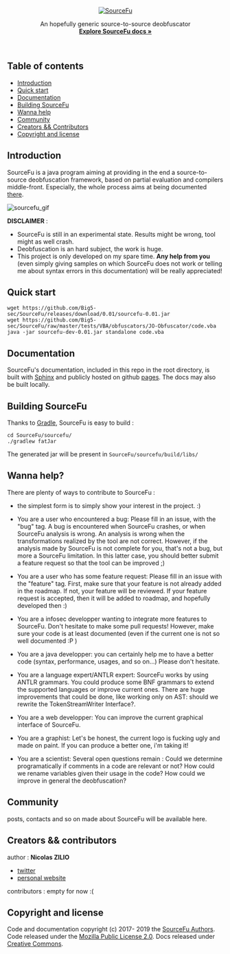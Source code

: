 <p align="center">
  <a href="https://big5-security.com/sourcefu/"><img src="https://big5-security.com/files/hosting/SourceFu.png" alt="SourceFu" border="0" /></a>

  <p align="center">
    An hopefully generic source-to-source deobfuscator
    <br>
    <a href="https://big5-sec.github.io/SourceFu/"><strong>Explore SourceFu docs &raquo;</strong></a>
    <br>
  </p>
</p>

<br>

## Table of contents
- [Introduction](#introduction)
- [Quick start](#quick-start)
- [Documentation](#documentation)
- [Building SourceFu](#building-sourcefu)
- [Wanna help](#wanna-help)
- [Community](#community)
- [Creators && Contributors](#creators-contributors)
- [Copyright and license](#copyright-and-license)

## Introduction

SourceFu is a java program aiming at providing in the end a source-to-source deobfuscation framework, based on partial evaluation and compilers middle-front. Especially, the whole process aims at being documented [there](https://big5-sec.github.io/SourceFu/functioning.html).

<img src="https://big5-sec.github.io/SourceFu/_images/sourcefu_exemple.gif" alt="sourcefu_gif" border="0" />    

**DISCLAIMER** :

- SourceFu is still in an experimental state. Results might be wrong, tool might as well crash.
- Deobfuscation is an hard subject, the work is huge.
- This project is only developed on my spare time. **Any help from you** (even simply giving samples on which SourceFu does not work or telling me about syntax errors in this documentation) will be really appreciated!


## Quick start

```
wget https://github.com/Big5-sec/SourceFu/releases/download/0.01/sourcefu-0.01.jar
wget https://github.com/Big5-sec/SourceFu/raw/master/tests/VBA/obfuscators/JO-Obfuscator/code.vba
java -jar sourcefu-dev-0.01.jar standalone code.vba
```
    
## Documentation

SourceFu's documentation, included in this repo in the root directory, is built with [Sphinx](http://www.sphinx-doc.org/en/master/) and publicly hosted on github [pages](https://big5-sec.github.io/SourceFu/). The docs may also be built locally.    

## Building SourceFu

Thanks to [Gradle](https://gradle.org/), SourceFu is easy to build :

```
cd SourceFu/sourcefu/
./gradlew fatJar
```

The generated jar will be present in `SourceFu/sourcefu/build/libs/`    
    
## Wanna help?

There are plenty of ways to contribute to SourceFu :

- the simplest form is to simply show your interest in the project. :)        

- You are a user who encountered a bug: Please fill in an issue, with the "bug" tag.
A bug is encountered when SourceFu crashes, or when SourceFu analysis is wrong. An analysis is wrong when the transformations realized by the tool are not correct. However, if the analysis made by SourceFu is not complete for you, that's not a bug, but more a SourceFu limitation. In this latter case, you should better submit a feature request so that the tool can be improved ;)

- You are a user who has some feature request: Please fill in an issue with the "feature" tag.
First, make sure that your feature is not already added in the roadmap. If not, your feature will be reviewed. If your feature request is accepted, then it will be added to roadmap, and hopefully developed then :)
       
- You are a infosec developper wanting to integrate more features to SourceFu. Don't hesitate to make some pull requests! However, make sure your code is at least documented (even if the current one is not so well documented :P )

- You are a java developper: you can certainly help me to have a better code (syntax, performance, usages, and so on...) Please don't hesitate.

- You are a language expert/ANTLR expert: SourceFu works by using ANTLR grammars. You could produce some BNF grammars to extend the supported languages or improve current ones. There are huge improvements that could be done, like working only on AST: should we rewrite the TokenStreamWriter Interface?.

- You are a web developper: You can improve the current graphical interface of SourceFu.

- You are a graphist: Let's be honest, the current logo is fucking ugly and made on paint. If you can produce a better one, i'm taking it!

- You are a scientist: Several open questions remain : Could we determine programatically if comments in a code are relevant or not? How could we rename variables given their usage in the code? How could we improve in general the deobfuscation?

## Community

posts, contacts and so on made about SourceFu will be available here.

## Creators && contributors

author : **Nicolas ZILIO**

- <a href="https://twitter.com/Big5_sec">twitter</a>
- <a href="https://big5-security.com">personal website</a>


contributors :
  empty for now :( 

## Copyright and license

Code and documentation copyright (c) 2017- 2019 the [SourceFu Authors](#creators-contributors). Code released under the [Mozilla Public License 2.0](). Docs released under [Creative Commons]().
